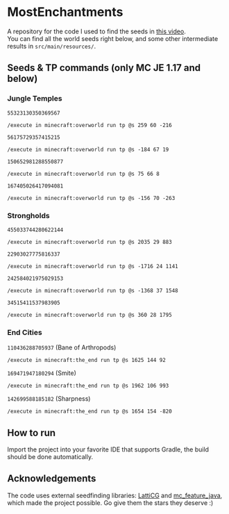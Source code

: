 # MostEnchantments
A repository for the code I used to find the seeds in [this video](https://youtu.be/dP5okjL3AzE).
<br>
You can find all the world seeds right below, 
and some other intermediate results in `src/main/resources/`.

## Seeds & TP commands (only MC JE 1.17 and below)
### Jungle Temples
`55323130350369567`
``` 
/execute in minecraft:overworld run tp @s 259 60 -216
```
`56175729357415215`
```
/execute in minecraft:overworld run tp @s -184 67 19
```
`150652981288550877`
```
/execute in minecraft:overworld run tp @s 75 66 8
```
`167405026417094081`
```
/execute in minecraft:overworld run tp @s -156 70 -263
```
### Strongholds
`455033744280622144`
```
/execute in minecraft:overworld run tp @s 2035 29 883
```
`22903027775816337`
```
/execute in minecraft:overworld run tp @s -1716 24 1141
```
`242584021975029153`
```
/execute in minecraft:overworld run tp @s -1368 37 1548
```
`34515411537983905`
```
/execute in minecraft:overworld run tp @s 360 28 1795
```
### End Cities
`110436288705937` (Bane of Arthropods)
```
/execute in minecraft:the_end run tp @s 1625 144 92
```
`169471947180294` (Smite)
```
/execute in minecraft:the_end run tp @s 1962 106 993
```
`142699588185182` (Sharpness)
```
/execute in minecraft:the_end run tp @s 1654 154 -820
```

## How to run
Import the project into your favorite IDE that supports Gradle, the build
should be done automatically.

## Acknowledgements
The code uses external seedfinding libraries: [LattiCG](https://github.com/mjtb49/LattiCG) and [mc_feature_java](https://github.com/SeedFinding/mc_feature_java),
<br> which made the project possible. Go give them the stars they deserve :)

